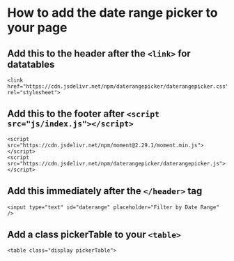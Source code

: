 # How to add the date range picker to your page

## Add this to the header after the `<link>` for datatables
```
<link href="https://cdn.jsdelivr.net/npm/daterangepicker/daterangepicker.css" rel="stylesheet">
```

## Add this to the footer after `<script src="js/index.js"></script>`
```
<script src="https://cdn.jsdelivr.net/npm/moment@2.29.1/moment.min.js"></script>
<script src="https://cdn.jsdelivr.net/npm/daterangepicker/daterangepicker.js"></script>
```

## Add this immediately after the `</header>` tag
```
<input type="text" id="daterange" placeholder="Filter by Date Range" />
```

## Add a class pickerTable to your `<table>`
```
<table class="display pickerTable">
```
